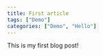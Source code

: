 ```yaml
---
title: First article
tags: ["Demo"]
categories: ["Demo", "Hello"]
---
```


This is my first blog post!